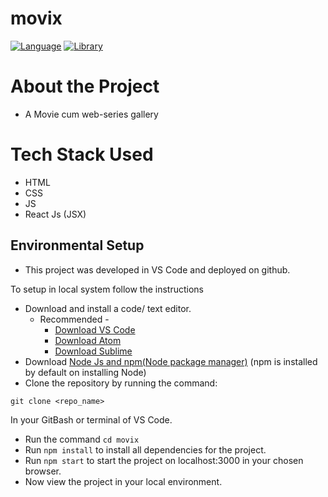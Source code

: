 # movix

[![Language](https://img.shields.io/badge/Language-Javascript-blue.svg?style=flat)](https://www.javascript.com/)
[![Library](https://img.shields.io/badge/Library-Reactjs-brightgreen.svg?style=flat)](https://reactjs.org/)

# About the Project
- A Movie cum web-series gallery

# Tech Stack Used
- HTML
- CSS
- JS
- React Js (JSX)

## Environmental Setup
- This project was developed in VS Code and deployed on github.

To setup in local system follow the instructions
- Download and install a code/ text editor.
  - Recommended -
    - [Download VS Code](https://code.visualstudio.com/download)
    - [Download Atom](https://atom.io/)
    - [Download Sublime](https://www.sublimetext.com/3)
- Download [Node Js and npm(Node package manager)](https://nodejs.org/en/) (npm is installed by default on installing Node)
- Clone the repository by running the command:
```
git clone <repo_name>
```
In your GitBash or terminal of VS Code.
- Run the command `cd movix`
- Run `npm install` to install all dependencies for the project.
- Run `npm start` to start the project on localhost:3000 in your chosen browser.
- Now view the project in your local environment.
